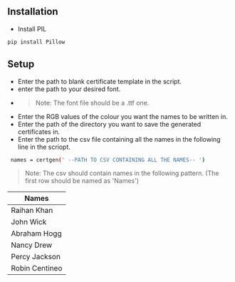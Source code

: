 ## Installation

- Install PIL
```sh
pip install Pillow
```
## Setup

- Enter the path to blank certificate template in the script.
- enter the path to your desired font. 
- > Note: The font file should be a .ttf one.
- Enter the RGB values of the colour you want the names to be written in.
- Enter the path of the directory you want to save the generated certificates in.
- Enter the path to the csv file containing all the names in the following line in the scriopt.
```sh
 names = certgen(' --PATH TO CSV CONTAINING ALL THE NAMES-- ')
```

> Note: The csv should contain names in the following pattern. (The first row should be named as 'Names')


| Names | 
| ------ | 
| Raihan Khan |
| John Wick | 
| Abraham Hogg | 
| Nancy Drew |
| Percy Jackson | 
| Robin Centineo | 

